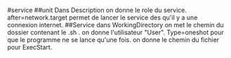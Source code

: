 #service
##unit
Dans Description on donne le role du service.
after=network.target permet de lancer le service des qu'il y a une connexion internet.
##Service
dans WorkingDirectory on met le chemin du dossier contenant le .sh .
on donne l'utilisateur "User".
Type=oneshot pour que le programme ne se lance qu'une fois.
on donne le chemin du fichier  pour ExecStart.
